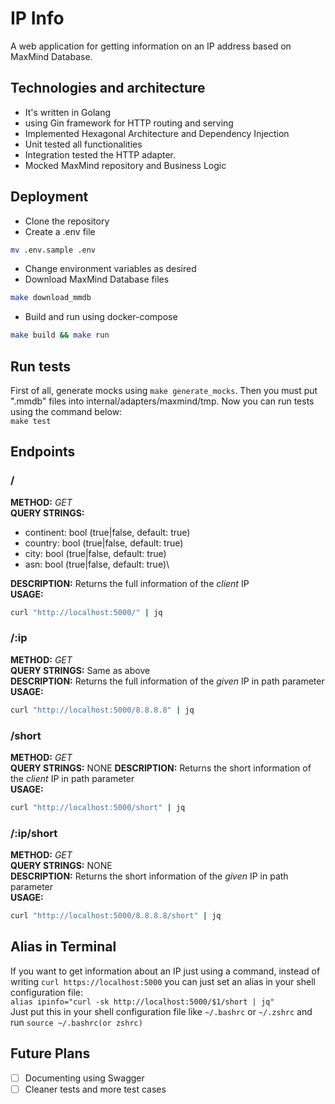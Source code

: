 # IP Info
A web application for getting information on an IP address based on MaxMind Database.

## Technologies and architecture
- It's written in Golang
- using Gin framework for HTTP routing and serving
- Implemented Hexagonal Architecture and Dependency Injection
- Unit tested all functionalities
- Integration tested the HTTP adapter.
- Mocked MaxMind repository and Business Logic

## Deployment
- Clone the repository
- Create a .env file
```bash
mv .env.sample .env
```
- Change environment variables as desired
- Download MaxMind Database files
```bash
make download_mmdb
```
- Build and run using docker-compose
```bash
make build && make run
```

## Run tests
First of all, generate mocks using `make generate_mocks`. Then you must put ".mmdb" files into internal/adapters/maxmind/tmp.
Now you can run tests using the command below:\
`make test`

## Endpoints
### /
<b>METHOD:</b> <i>GET</i>\
<b>QUERY STRINGS:</b>
- continent: bool (true|false, default: true)
- country: bool (true|false, default: true)
- city: bool (true|false, default: true)
- asn: bool (true|false, default: true)\

<b>DESCRIPTION:</b> Returns the full information of the <i>client</i> IP\
<b>USAGE:</b>
```bash
curl "http://localhost:5000/" | jq
```
### /:ip
<b>METHOD:</b> <i>GET</i>\
<b>QUERY STRINGS:</b> Same as above\
<b>DESCRIPTION:</b> Returns the full information of the <i>given</i> IP in path parameter\
<b>USAGE:</b>
```bash
curl "http://localhost:5000/8.8.8.8" | jq
```
### /short
<b>METHOD:</b> <i>GET</i>\
<b>QUERY STRINGS:</b> NONE
<b>DESCRIPTION:</b> Returns the short information of the <i>client</i> IP in path parameter\
<b>USAGE:</b>
```bash
curl "http://localhost:5000/short" | jq
```

### /:ip/short
<b>METHOD:</b> <i>GET</i>\
<b>QUERY STRINGS:</b> NONE\
<b>DESCRIPTION:</b> Returns the short information of the <i>given</i> IP in path parameter\
<b>USAGE:</b>
```bash
curl "http://localhost:5000/8.8.8.8/short" | jq
```

## Alias in Terminal
If you want to get information about an IP just using a command, instead of writing `curl https://localhost:5000`
you can just set an alias in your shell configuration file:\
`alias ipinfo="curl -sk http://localhost:5000/$1/short | jq"`\
Just put this in your shell configuration file like `~/.bashrc` or `~/.zshrc` and run `source ~/.bashrc(or zshrc)`


## Future Plans
- [ ] Documenting using Swagger
- [ ] Cleaner tests and more test cases
